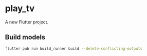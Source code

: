 # play_tv

A new Flutter project.

## Build models

```bash
flutter pub run build_runner build --delete-conflicting-outputs
```
